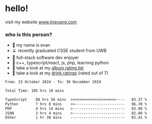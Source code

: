# hello!

visit my website www.jinevang.com

### who is this person?
- 🦦 my name is evan                                                                  
- 🫒 recently graduated CSSE student from UWB
- 🥕 full-stack software dev enjoyer
- 🍚 c++, typescript/react, js, php, learning python
- 🎹 take a look at my [album rating list](https://bit.ly/albumratings)
- 🧋 take a look at my [drink ratings](https://bit.ly/drinkratings) (rated out of 7)

<!---
jinevang/jinevang is a ✨ special ✨ repository because its `README.md` (this file) appears on your GitHub profile.
You can click the Preview link to take a look at your changes.
--->
<!--START_SECTION:waka-->

```txt
From: 23 October 2024 - To: 30 December 2024

Total Time: 105 hrs 10 mins

TypeScript    88 hrs 56 mins  >>>>>>>>>>>>>>>>>>>>>----   83.37 %
Python        7 hrs 8 mins    >>-----------------------   06.70 %
PHP           4 hrs 14 mins   >------------------------   03.98 %
JSON          3 hrs 4 mins    >------------------------   02.89 %
Other         1 hr 30 mins    -------------------------   01.41 %
```

<!--END_SECTION:waka-->
